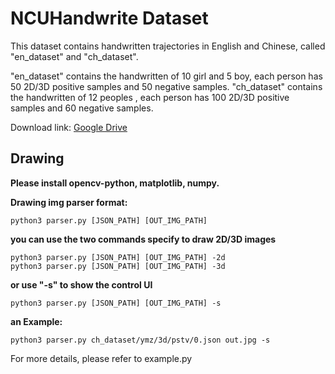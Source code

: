 # NCUHandwrite Dataset

This dataset contains handwritten trajectories in English and Chinese, called "en_dataset" and "ch_dataset".

"en_dataset" contains the handwritten of 10 girl and 5 boy, each person has 50 2D/3D positive samples and 50 negative samples. 
"ch_dataset" contains the handwritten of 12 peoples , each person has 100 2D/3D positive samples and 60 negative samples. 

Download link: [Google Drive](https://drive.google.com/file/d/1360LvxUOiuz4XhNJdNlCcboDtrj-oITi/view?usp=sharing)

## Drawing
**Please install opencv-python, matplotlib, numpy.** 

**Drawing img parser format:**
```
python3 parser.py [JSON_PATH] [OUT_IMG_PATH]
```
**you can use the two commands specify to draw 2D/3D images**
```
python3 parser.py [JSON_PATH] [OUT_IMG_PATH] -2d
python3 parser.py [JSON_PATH] [OUT_IMG_PATH] -3d
```
**or use "-s" to show the control UI**
```
python3 parser.py [JSON_PATH] [OUT_IMG_PATH] -s
```

**an Example:**
```
python3 parser.py ch_dataset/ymz/3d/pstv/0.json out.jpg -s
```

For more details, please refer to example.py

